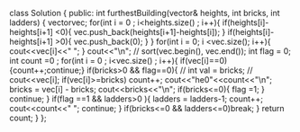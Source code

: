 class Solution {
public:
int furthestBuilding(vector<int>& heights, int bricks, int ladders) {
vector<int>vec;
for(int i = 0 ; i<heights.size() ; i++){
if(heights[i]-heights[i+1] <0){
vec.push_back(heights[i+1]-heights[i]);
}
if(heights[i]-heights[i+1] >0){
vec.push_back(0);
}
}
for(int i = 0; i <vec.size(); i++){
cout<<vec[i]<<" ";
}
cout<<"\n";
// sort(vec.begin(), vec.end());
int flag = 0;
int count =0 ;
for(int i = 0 ; i<vec.size() ; i++){
if(vec[i]==0){count++;continue;}
if(bricks>0 && flag==0){
// int val = bricks;
// cout<<vec[i];
if(vec[i]>=bricks) count++;
cout<<"he0"<<count<<"\n";
bricks = vec[i] - bricks;
cout<<bricks<<"\n";
if(bricks<=0){
flag =1;
}
continue;
}
if(flag ==1 && ladders>0 ){
ladders = ladders-1;
count++;
cout<<count<<" ";
continue;
}
if(bricks<=0 && ladders<=0)break;
}
return count;
}
};
